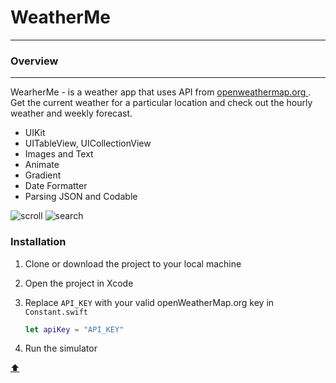 # WeatherMe

<a id="anchor"></a>
___

### Overview
___
WearherMe - is a weather app that uses API from [openweathermap.org ](https://openweathermap.org ). Get the current weather for a particular location and check out the hourly weather and weekly forecast.

+ UIKit
+ UITableView, UICollectionView
+ Images and Text
+ Animate
+ Gradient
+ Date Formatter
+ Parsing JSON and Codable

![scroll](https://user-images.githubusercontent.com/69522563/191017808-1d54a3bb-e5ed-4532-be3c-f370eda9ad52.gif)  ![search](https://user-images.githubusercontent.com/69522563/191017817-0568f200-7610-4c49-919e-a13cba02ded2.gif)


### Installation

1. Clone or download the project to your local machine

2. Open the project in Xcode

3. Replace `API_KEY` with your valid openWeatherMap.org key in `Constant.swift`

   ```swift
   let apiKey = "API_KEY"
   ```

4. Run the simulator

[:arrow_up:](#anchor)
